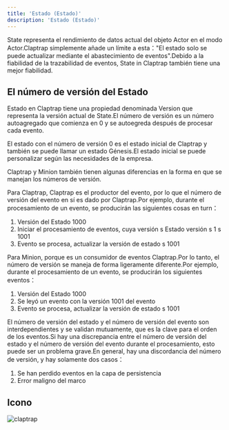 ```yaml
---
title: 'Estado (Estado)'
description: 'Estado (Estado)'
---
```


State representa el rendimiento de datos actual del objeto Actor en el modo Actor.Claptrap simplemente añade un límite a esta："El estado solo se puede actualizar mediante el abastecimiento de eventos".Debido a la fiabilidad de la trazabilidad de eventos, State in Claptrap también tiene una mejor fiabilidad.

## El número de versión del Estado

Estado en Claptrap tiene una propiedad denominada Version que representa la versión actual de State.El número de versión es un número autoagregado que comienza en 0 y se autoegreda después de procesar cada evento.

El estado con el número de versión 0 es el estado inicial de Claptrap y también se puede llamar un estado Génesis.El estado inicial se puede personalizar según las necesidades de la empresa.

Claptrap y Minion también tienen algunas diferencias en la forma en que se manejan los números de versión.

Para Claptrap, Claptrap es el productor del evento, por lo que el número de versión del evento en sí es dado por Claptrap.Por ejemplo, durante el procesamiento de un evento, se producirán las siguientes cosas en turn：

1. Versión del Estado 1000
2. Iniciar el procesamiento de eventos, cuya versión s Estado versión s 1 s 1001
3. Evento se procesa, actualizar la versión de estado s 1001

Para Minion, porque es un consumidor de eventos Claptrap.Por lo tanto, el número de versión se maneja de forma ligeramente diferente.Por ejemplo, durante el procesamiento de un evento, se producirán los siguientes eventos：

1. Versión del Estado 1000
2. Se leyó un evento con la versión 1001 del evento
3. Evento se procesa, actualizar la versión de estado s 1001

El número de versión del estado y el número de versión del evento son interdependientes y se validan mutuamente, que es la clave para el orden de los eventos.Si hay una discrepancia entre el número de versión del estado y el número de versión del evento durante el procesamiento, esto puede ser un problema grave.En general, hay una discordancia del número de versión, y hay solamente dos casos：

1. Se han perdido eventos en la capa de persistencia
2. Error maligno del marco

## Icono

![claptrap](/images/claptrap_icons/state.svg)
